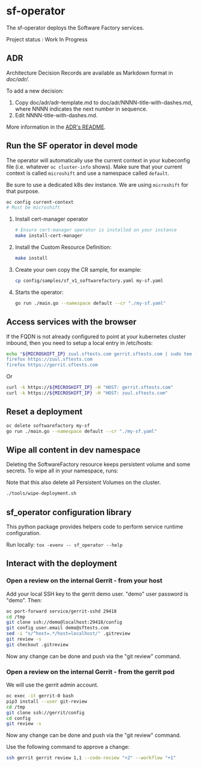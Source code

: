 # sf-operator

The sf-operator deploys the Software Factory services.

Project status : Work In Progress

## ADR

Architecture Decision Records are available as Markdown format in *doc/adr/*.

To add a new decision:

1. Copy doc/adr/adr-template.md to doc/adr/NNNN-title-with-dashes.md, where NNNN indicates the next number in sequence.
2. Edit NNNN-title-with-dashes.md.

More information in the [ADR's README](doc/adr/README.md).

## Run the SF operator in devel mode

The operator will automatically use the current context in your kubeconfig file (i.e. whatever `oc cluster-info` shows).
Make sure that your current context is called `microshift` and use a namespace called `default`.

Be sure to use a dedicated k8s dev instance. We are using `microshift` for that purpose.

```sh
oc config current-context
# Must be microshift
```

1. Install cert-manager operator

   ```sh
   # Ensure cert-manager operator is installed on your instance
   make install-cert-manager
   ```

2. Install the Custom Resource Definition:

   ```sh
   make install
   ```

3. Create your own copy the CR sample, for example:

   ```sh
   cp config/samples/sf_v1_softwarefactory.yaml my-sf.yaml
   ```

4. Starts the operator:

   ```sh
   go run ./main.go --namespace default --cr "./my-sf.yaml"
   ```

## Access services with the browser

If the FQDN is not already configured to point at your kubernetes cluster inbound,
then you need to setup a local entry in /etc/hosts:

```sh
echo "${MICROSHIFT_IP} zuul.sftests.com gerrit.sftests.com | sudo tee -a /etc/hosts
firefox https://zuul.sftests.com
firefox https://gerrit.sftests.com
```

Or

```sh
curl -k https://${MICROSHIFT_IP} -H "HOST: gerrit.sftests.com"
curl -k https://${MICROSHIFT_IP} -H "HOST: zuul.sftests.com"
```

## Reset a deployment

```sh
oc delete softwarefactory my-sf
go run ./main.go --namespace default --cr "./my-sf.yaml"
```

## Wipe all content in dev namespace

Deleting the SoftwareFactory resource keeps persistent volume and some secrets. To
wipe all in your namespace, runs:

Note that this also delete all Persistent Volumes on the cluster.

```sh
./tools/wipe-deployment.sh
```

## sf_operator configuration library

This python package provides helpers code to perform service runtime configuration.

Run locally: `tox -evenv -- sf_operator --help`

## Interact with the deployment

### Open a review on the internal Gerrit - from your host

Add your local SSH key to the gerrit demo user. "demo" user password is "demo". Then:

```sh
oc port-forward service/gerrit-sshd 29418
cd /tmp
git clone ssh://demo@localhost:29418/config
git config user.email demo@sftests.com
sed -i "s/^host=.*/host=localhost/" .gitreview
git review -s
git checkout .gitreview
```

Now any change can be done and push via the "git review" command.

### Open a review on the internal Gerrit - from the gerrit pod

We will use the gerrit admin account.

```sh
oc exec -it gerrit-0 bash
pip3 install --user git-review
cd /tmp
git clone ssh://gerrit/config
cd config
git review -s
```

Now any change can be done and push via the "git review" command.

Use the following command to approve a change:

```sh
ssh gerrit gerrit review 1,1 --code-review "+2" --workflow "+1"
```
